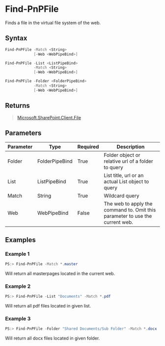 # Find-PnPFile
Finds a file in the virtual file system of the web.
## Syntax
```powershell
Find-PnPFile -Match <String>
             [-Web <WebPipeBind>]
```


```powershell
Find-PnPFile -List <ListPipeBind>
             -Match <String>
             [-Web <WebPipeBind>]
```


```powershell
Find-PnPFile -Folder <FolderPipeBind>
             -Match <String>
             [-Web <WebPipeBind>]
```


## Returns
>[Microsoft.SharePoint.Client.File](https://msdn.microsoft.com/en-us/library/microsoft.sharepoint.client.file.aspx)

## Parameters
Parameter|Type|Required|Description
---------|----|--------|-----------
|Folder|FolderPipeBind|True|Folder object or relative url of a folder to query|
|List|ListPipeBind|True|List title, url or an actual List object to query|
|Match|String|True|Wildcard query|
|Web|WebPipeBind|False|The web to apply the command to. Omit this parameter to use the current web.|
## Examples

### Example 1
```powershell
PS:> Find-PnPFile -Match *.master
```
Will return all masterpages located in the current web.

### Example 2
```powershell
PS:> Find-PnPFile -List "Documents" -Match *.pdf
```
Will return all pdf files located in given list.

### Example 3
```powershell
PS:> Find-PnPFile -Folder "Shared Documents/Sub Folder" -Match *.docx
```
Will return all docx files located in given folder.
